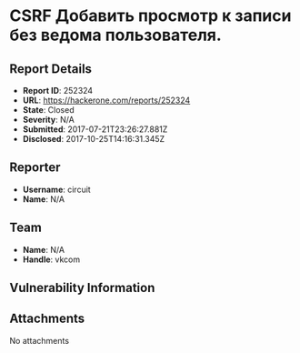 # CSRF Добавить просмотр к записи без ведома пользователя.

## Report Details
- **Report ID**: 252324
- **URL**: https://hackerone.com/reports/252324
- **State**: Closed
- **Severity**: N/A
- **Submitted**: 2017-07-21T23:26:27.881Z
- **Disclosed**: 2017-10-25T14:16:31.345Z

## Reporter
- **Username**: circuit
- **Name**: N/A

## Team
- **Name**: N/A
- **Handle**: vkcom

## Vulnerability Information


## Attachments
No attachments
